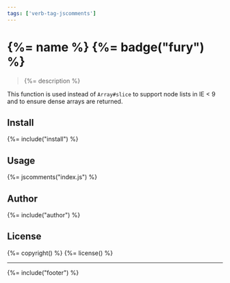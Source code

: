 ```yaml
---
tags: ['verb-tag-jscomments']
---
```

# {%= name %} {%= badge("fury") %}

> {%= description %}

This function is used instead of `Array#slice` to support node lists in IE < 9 and to ensure dense arrays are returned.

## Install
{%= include("install") %}

## Usage
{%= jscomments("index.js") %}

## Author
{%= include("author") %}

## License
{%= copyright() %}
{%= license() %}

***

{%= include("footer") %}
